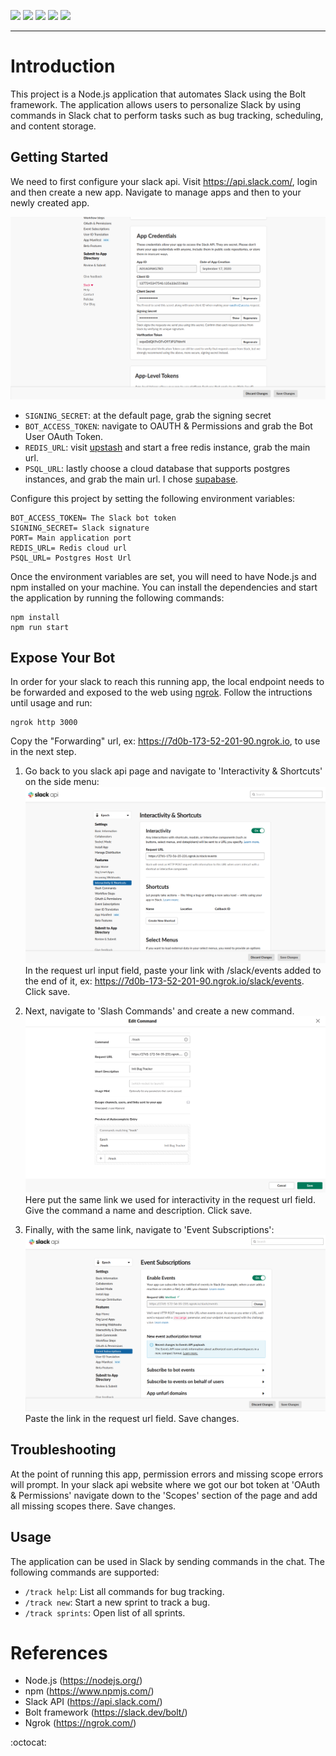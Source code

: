 ![](https://img.shields.io/badge/Slack-4A154B?style=for-the-badge&logo=slack&logoColor=white)
![](https://img.shields.io/badge/Express.js-000000?style=for-the-badge&logo=express&logoColor=white)
![](https://img.shields.io/badge/Supabase-181818?style=for-the-badge&logo=supabase&logoColor=white)
![](https://img.shields.io/badge/redis-%23DD0031.svg?&style=for-the-badge&logo=redis&logoColor=white)
![](https://img.shields.io/badge/PostgreSQL-316192?style=for-the-badge&logo=postgresql&logoColor=white)
***

# Introduction
This project is a Node.js application that automates Slack using the Bolt framework. The application allows users to personalize Slack by using commands in Slack chat to perform tasks such as bug tracking, scheduling, and content storage.

## Getting Started
We need to first configure your slack api. Visit https://api.slack.com/, login and then create a new app. Navigate to manage apps and then to your newly created app. 

![alt text](./assets/starting.png)
* `SIGNING_SECRET`: at the default page, grab the signing secret
* `BOT_ACCESS_TOKEN`: navigate to OAUTH & Permissions and grab the Bot User OAuth Token. 
* `REDIS_URL`: visit [upstash](https://upstash.com/) and start a free redis instance, grab the main url. 
* `PSQL_URL`: lastly choose a cloud database that supports postgres instances, and grab the main url. I chose [supabase](https://supabase.com/).

Configure this project by setting the following environment variables:

    BOT_ACCESS_TOKEN= The Slack bot token
    SIGNING_SECRET= Slack signature
    PORT= Main application port
    REDIS_URL= Redis cloud url
    PSQL_URL= Postgres Host Url

Once the environment variables are set, you will need to have Node.js and npm installed on your machine. You can install the dependencies and start the application by running the following commands:
```
npm install
npm run start
```

## Expose Your Bot
In order for your slack to reach this running app, the local endpoint needs to be forwarded and exposed to the web using [ngrok](https://ngrok.com/). Follow the intructions until usage and run:
```
ngrok http 3000
```
Copy the "Forwarding" url, ex: https://7d0b-173-52-201-90.ngrok.io, to use in the next step.

1. Go back to you slack api page and navigate to 'Interactivity & Shortcuts' on the side menu:
![alt text](./assets/interactivity.png)
In the request url input field, paste your link with /slack/events added to the end of it, ex: https://7d0b-173-52-201-90.ngrok.io/slack/events. Click save.

2. Next, navigate to 'Slash Commands' and create a new command.
![alt text](./assets/commands_url.png)
Here put the same link we used for interactivity in the request url field. Give the command a name and description. Click save.

3. Finally, with the same link, navigate to 'Event Subscriptions':
![alt text](./assets/events.png)
Paste the link in the request url field. Save changes.

## Troubleshooting
At the point of running this app, permission errors and missing scope errors will prompt. In your slack api website where we got our bot token at 'OAuth & Permissions' navigate down to the 'Scopes' section of the page and add all missing scopes there. Save changes.

## Usage
The application can be used in Slack by sending commands in the chat. The following commands are supported:
- `/track help`: List all commands for bug tracking.
- `/track new`: Start a new sprint to track a bug.
- `/track sprints`: Open list of all sprints.

# References
- Node.js (https://nodejs.org/)
- npm (https://www.npmjs.com/)
- Slack API (https://api.slack.com/)
- Bolt framework (https://slack.dev/bolt/)
- Ngrok (https://ngrok.com/)


:octocat:

<!-- https://dvj70ijwahy8c.cloudfront.net/Epoch/icon | [{"description": "Using this bot application is through the use of commands, /help being the example.", "image": "https://dvj70ijwahy8c.cloudfront.net/Epoch/slides/image_7"}, {"description": "This is the main directory for a list of all features to use through commands. For the time being these features are for bug tracking.", "image": "https://dvj70ijwahy8c.cloudfront.net/Epoch/slides/image_6"}, {"description": "Upon selecting 'create sprint', a form is prompted to set the descriptions of the sprint and expected time of completion.", "image": "https://dvj70ijwahy8c.cloudfront.net/Epoch/slides/image_5"}, {"description": "On submission, you are redirected to the main sprint directory that depicts status details of all sprints plus the newest one created. For each one you are also able to open sprints that direct you to it's profile card depicting expanded status details, ticket management, and providing CRUD features.", "image": "https://dvj70ijwahy8c.cloudfront.net/Epoch/slides/image_4"}, {"description": "Upon creating tickets, a form is prompted to enter descriptive details and slack members you would want to have this ticket assigned to.", "image": "https://dvj70ijwahy8c.cloudfront.net/Epoch/slides/image_3"}, {"description": "When submitted, the assigned slack member is requested to be the worker of the ticket, and receives an invite that would require a date assignment from the worker before approving assignment.", "image": "https://dvj70ijwahy8c.cloudfront.net/Epoch/slides/image_2"}, {"description": "Here is the 'receipt' page that has all accepted and rejected or pending ticket requests.", "image": "https://dvj70ijwahy8c.cloudfront.net/Epoch/slides/image_1"}, {"description": "And a final over view of a set sprint with a ticket assigned to a worker.", "image": "https://dvj70ijwahy8c.cloudfront.net/Epoch/slides/image_0"}] -->


